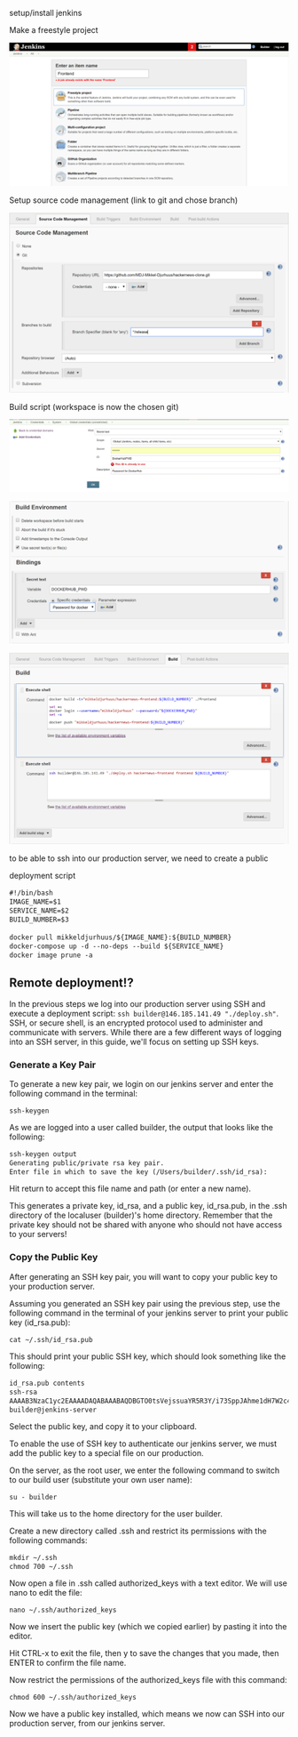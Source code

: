 setup/install jenkins

Make a freestyle project

![create a new project](./jenkins-freestyle-project.PNG)

Setup source code management (link to git and chose branch)

![setup git](./jenkins-source-code-management.PNG)

Build script (workspace is now the chosen git)

![build script](./jenkins-docker-password.PNG)

![build script](./jenkins-docker-password-enable.PNG)

![build script](./jenkins-build.PNG)

to be able to ssh into our production server, we need to create a public

deployment script
```
#!/bin/bash
IMAGE_NAME=$1
SERVICE_NAME=$2
BUILD_NUMBER=$3

docker pull mikkeldjurhuus/${IMAGE_NAME}:${BUILD_NUMBER}
docker-compose up -d --no-deps --build ${SERVICE_NAME}
docker image prune -a
```
## Remote deployment!?
In the previous steps we log into our production server using SSH and execute a deployment script:  `ssh builder@146.185.141.49 "./deploy.sh"`. SSH, or secure shell, is an encrypted protocol used to administer and communicate with servers. While there are a few different ways of logging into an SSH server, in this guide, we'll focus on setting up SSH keys.
### Generate a Key Pair
To generate a new key pair, we login on our jenkins server and enter the following command in the terminal:
```
ssh-keygen
```
As we are logged into a user called builder, the output that looks like the following:
```
ssh-keygen output
Generating public/private rsa key pair.
Enter file in which to save the key (/Users/builder/.ssh/id_rsa):
```
Hit return to accept this file name and path (or enter a new name).

This generates a private key, id_rsa, and a public key, id_rsa.pub, in the .ssh directory of the localuser (builder)'s  home directory. Remember that the private key should not be shared with anyone who should not have access to your servers!

### Copy the Public Key
After generating an SSH key pair, you will want to copy your public key to your production server.

Assuming you generated an SSH key pair using the previous step, use the following command in the terminal of your jenkins server to print your public key (id_rsa.pub):
```
cat ~/.ssh/id_rsa.pub
```
This should print your public SSH key, which should look something like the following:
```
id_rsa.pub contents
ssh-rsa AAAAB3NzaC1yc2EAAAADAQABAAABAQDBGTO0tsVejssuaYR5R3Y/i73SppJAhme1dH7W2c47d4gOqB4izP0+fRLfvbz/tnXFz4iOP/H6eCV05hqUhF+KYRxt9Y8tVMrpDZR2l75o6+xSbUOMu6xN+uVF0T9XzKcxmzTmnV7Na5up3QM3DoSRYX/EP3utr2+zAqpJIfKPLdA74w7g56oYWI9blpnpzxkEd3edVJOivUkpZ4JoenWManvIaSdMTJXMy3MtlQhva+j9CgguyVbUkdzK9KKEuah+pFZvaugtebsU+bllPTB0nlXGIJk98Ie9ZtxuY3nCKneB+KjKiXrAvXUPCI9mWkYS/1rggpFmu3HbXBnWSUdf builder@jenkins-server
```
Select the public key, and copy it to your clipboard.

To enable the use of SSH key to authenticate our jenkins server, we must add the public key to a special file on our production.

On the server, as the root user, we enter the following command to switch to our build user (substitute your own user name):
```
su - builder
```
This will take us to the home directory for the user builder.

Create a new directory called .ssh and restrict its permissions with the following commands:
```
mkdir ~/.ssh
chmod 700 ~/.ssh
```
Now open a file in .ssh called authorized_keys with a text editor. We will use nano to edit the file:
```
nano ~/.ssh/authorized_keys
```
Now we insert the public key (which we copied earlier) by pasting it into the editor.

Hit CTRL-x to exit the file, then y to save the changes that you made, then ENTER to confirm the file name.

Now restrict the permissions of the authorized_keys file with this command:
```
chmod 600 ~/.ssh/authorized_keys
```
Now we have a public key installed, which means we now can SSH into our production server, from our jenkins server.
